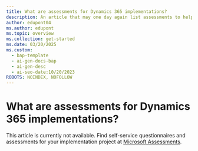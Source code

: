 ```yaml
---
title: What are assessments for Dynamics 365 implementations?
description: An article that may one day again list assessments to help implement Dynamics 365 solutions, build new capabilities, and maximize sales methods & resources with Microsoft's Assessments.
author: edupont04
ms.author: edupont
ms.topic: overview
ms.collection: get-started
ms.date: 03/20/2025
ms.custom:
  - bap-template
  - ai-gen-docs-bap
  - ai-gen-desc
  - ai-seo-date:10/20/2023
ROBOTS: NOINDEX, NOFOLLOW
---
```


# What are assessments for Dynamics 365 implementations?

This article is currently not available. Find self-service questionnaires and assessments for your implementation project at [Microsoft Assessments](/assessments/).  
<!-- 
The following self-service assessments offer personalized guidance and connect users to specific learning resources on Microsoft Learn content, Tech Talks, training bootcamps, GitHub, blogs, and more. They provide curated direction on various tasks, including presales enablement, adoption of new features, implementation best practices, upskilling consultants on specific features, discovering productivity features for end-users, and creating new solutions.  

Assessments can help you implement solutions with Dynamics 365 apps in an online topology. In this article, we add links to relevant assessments. Find more assessments at [Microsoft Assessments](/assessments/).  

## Capability building

The following assessments can help you to skill up, build expertise and implementation guidance on specialized topics.  

- [Dynamics 365 finance and operations administration excellence](/assessments/e25722a7-e0ab-4e52-b928-5ce9461df1ed/)  

  This assessment takes you through the features and options that are essential for implementations with Dynamics 365 finance and operations apps. The assessment provides personalized guidance  to help you familiarizing yourself with product capabilities, and how to use them to manage Dynamics 365.  
- [Dynamics 365 finance and operations feature usage excellence](/assessments/388159e6-55f1-4287-86fa-09032f5ad812/)  

  This assessment takes you through product capabilities that enhance productivity, increase usability, and save time for business users.  
- [Synapse Link and Dynamics 365 data adoption guidance](/assessments/ddc2a292-2080-4770-99a3-b3a9d284fc8b/) 

  This assessment covers how to work with Dynamics 365 data in Azure Synapse Link for Dataverse. It provides guidance on how you can combine Synapse Link for Dataverse, Dynamics 365 data, and Microsoft Fabric. It includes architecture patterns, recommendations, and informative resources for Synapse Link adoption journeys.

## Capacity building

The following assessments can help you to configure, build, and extend solutions and offerings on the platform.  

- [Dynamics 365 Copilot and AI innovation features adoption guidance](/assessments/0f4b6d54-5954-4adf-9f66-4506cdd8a626/)  

  This assessment can help you onboard with the Dynamics 365 copilot and AI-assisted functionality. You find collateral for demonstrations and go-to-market, and guidance for setup, configurations, and other resources for adoption journeys with copilots.
- [Power Platform and AI innovation features adoption guidance](/assessments/263c58e3-2ca9-454a-9c42-34d9208ec364/)  

  This assessment can help you onboard with the Power Platform copilot and AI-assisted functionality. You find collateral for demonstrations and go-to-market, and guidance for setup, configurations, and other resources for adoption journeys with copilots.
## Co-sell assessments

The following assessments can help sales and technical presales teams determine the most effective sales methods and resources. You find guidance such as training, templates, presales collateral, and more.
 
- [Dynamics 365 finance and operations presales excellence](/assessments/bcb90547-d75e-47cd-b133-4c5340e68fc2/)  

  This assessment helps partner sales and technical presales teams determine effective sales methods. It provides guidance, including training, templates, presales collateral, and other resources.  
- [Dynamics 365 finance and operations AppSource publication excellence](/assessments/b8f27ff4-1ce1-4a80-a808-5d377fc15020/)  

  This assessment covers checklists, guidance, and tips for app builders to publish and update their solutions on AppSource and maximizing the benefits of the marketplace ecosystem. The assessment also provides guidance on how to set up the app for co-sell readiness, prioritization, and keeping them aligned with Microsoft updates.  

## Next steps

[Introduction to the implementation guide](../implementation-guide/introduction.md)   -->
